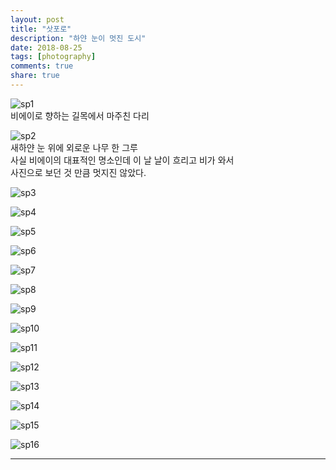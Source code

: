 ```yaml
---
layout: post
title: "삿포로"
description: "하얀 눈이 멋진 도시"
date: 2018-08-25
tags: [photography]
comments: true
share: true
---
```


![sp1](/images/photo_sapporo/sp1.jpg)  
비에이로 향하는 길목에서 마주친 다리  

![sp2](/images/photo_sapporo/sp2.jpg)  
새하얀 눈 위에 외로운 나무 한 그루  
사실 비에이의 대표적인 명소인데 이 날 날이 흐리고 비가 와서  
사진으로 보던 것 만큼 멋지진 않았다.

![sp3](/images/photo_sapporo/sp3.jpg)  

![sp4](/images/photo_sapporo/sp4.jpg)  

![sp5](/images/photo_sapporo/sp5.jpg)  

![sp6](/images/photo_sapporo/sp6.jpg)  

![sp7](/images/photo_sapporo/sp7.jpg)  

![sp8](/images/photo_sapporo/sp8.jpg)  

![sp9](/images/photo_sapporo/sp9.jpg)  

![sp10](/images/photo_sapporo/sp10.jpg)  

![sp11](/images/photo_sapporo/sp11.jpg)  

![sp12](/images/photo_sapporo/sp12.jpg)  

![sp13](/images/photo_sapporo/sp13.jpg)  

![sp14](/images/photo_sapporo/sp14.jpg)  

![sp15](/images/photo_sapporo/sp15.jpg)  

![sp16](/images/photo_sapporo/sp16.jpg)  




---
